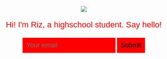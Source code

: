 <!DOCTYPE html>
<head>
<link rel="preconnect" href="https://fonts.googleapis.com">
<link rel="preconnect" href="https://fonts.gstatic.com" crossorigin>
<link href="https://fonts.googleapis.com/css2?family=Bebas+Neue&family=Rubik+Bubbles&display=swap" rel="stylesheet">
<link rel="preconnect" href="https://fonts.gooogleapis.com">
<link rel="preconnect" href="https://fonts.gstatic.com" crossorigin>
<link href="https://fonts.googleapis.com/css2?family=Bebas+Neue&display=swap" rel="stylesheet">
  <title>Rizvi</title>
  <style>
    body {
      text-align: center;
      background: url("https://static.vecteezy.com/system/resources/previews/003/498/681/original/blue-sky-with-clouds-and-stars-moon-background-illustration-free-vector.jpg");
      background-size: cover;
      background-position: center;
      color: red;
      font-family: helvetica;

    }
    p {
      font-family: 'Bebas Neue', cursive;
      font-size: 22px;
    }
    input {
      border: 0;
      padding: 10px;
      font-size: 18px;
      background: red;
      font-family: 'Bebas Neue', cursive;
    }
    input[type="submit"] {
      background: red;
      color: #cccddd;
    }
  </style>
</head>
<body>
  <img src="https://onlinepngtools.com/images/examples-onlinepngtools/man-on-the-mountain-edge-avatar.png">
  <p>Hi! I'm Riz, a highschool student. Say hello!</p>
  <input type="email" placeholder="Your email">
  <input type="submit">
</body>
